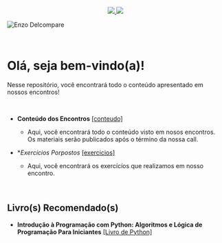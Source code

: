 <p align="center">
  <a href="https://github.com/enzodelcompare">
    <img src="https://img.shields.io/badge/criador-enzodelcompare-yellowgreen">
  </a>
  
  <a href="https://enzodelcompare.github.io/" alt="Contributors">
    <img src="https://img.shields.io/badge/site-enzodelcompare-lightgrey" />
  </a>
</p>

![Enzo Delcompare](https://github.com/enzodelcompare/programacao_python/blob/master/imagens/python_topo.png)

<br>

# Olá, seja bem-vindo(a)!

Nesse repositório, você encontrará todo o conteúdo apresentado em nossos encontros!

<br>

- **Conteúdo dos Encontros** <a href="https://github.com/enzodelcompare/programacao_python/tree/master/conteudo">[conteudo]</a>
    - Aqui, você encontrará todo o conteúdo visto em nosos encontros. Os materiais serão publicados após o término da nossa call.

- **Exercícios Porpostos* <a href="https://github.com/enzodelcompare/programacao_python/tree/master/conteudo">[exercicios]</a>
    - Aqui, você encontrará os exercícíos que realizamos em nosso encontro.

<br>

## Livro(s) Recomendado(s)

- **Introdução à Programação com Python: Algoritmos e Lógica de Programação Para Iniciantes** <a href="https://www.amazon.com.br/Introdu%C3%A7%C3%A3o-Programa%C3%A7%C3%A3o-com-Python-Algoritmos/dp/8575227181/ref=sr_1_2?__mk_pt_BR=%C3%85M%C3%85%C5%BD%C3%95%C3%91&dchild=1&keywords=python&qid=1625840613&sr=8-2">[Livro de Python]</a>
